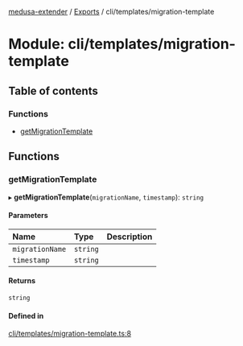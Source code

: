 [medusa-extender](../README.md) / [Exports](../modules.md) / cli/templates/migration-template

# Module: cli/templates/migration-template

## Table of contents

### Functions

- [getMigrationTemplate](cli_templates_migration_template.md#getmigrationtemplate)

## Functions

### getMigrationTemplate

▸ **getMigrationTemplate**(`migrationName`, `timestamp`): `string`

#### Parameters

| Name | Type | Description |
| :------ | :------ | :------ |
| `migrationName` | `string` |  |
| `timestamp` | `string` |  |

#### Returns

`string`

#### Defined in

[cli/templates/migration-template.ts:8](https://github.com/adrien2p/medusa-extender/blob/4d59aa3/src/cli/templates/migration-template.ts#L8)
